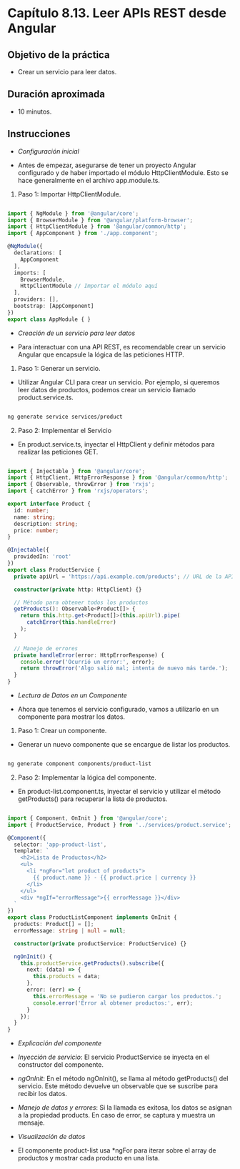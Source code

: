 # Capítulo 8.13. Leer APIs REST desde Angular

## Objetivo de la práctica
- Crear un servicio para leer datos.
  
## Duración aproximada
- 10 minutos.

## Instrucciones 

- *Configuración inicial*

- Antes de empezar, asegurarse de tener un proyecto Angular configurado y de haber importado el módulo HttpClientModule. Esto se hace generalmente en el archivo app.module.ts.

1. Paso 1: Importar HttpClientModule.

```typescript

import { NgModule } from '@angular/core';
import { BrowserModule } from '@angular/platform-browser';
import { HttpClientModule } from '@angular/common/http';
import { AppComponent } from './app.component';

@NgModule({
  declarations: [
    AppComponent
  ],
  imports: [
    BrowserModule,
    HttpClientModule // Importar el módulo aquí
  ],
  providers: [],
  bootstrap: [AppComponent]
})
export class AppModule { }
```

- *Creación de un servicio para leer datos*

- Para interactuar con una API REST, es recomendable crear un servicio Angular que encapsule la lógica de las peticiones HTTP.

1. Paso 1: Generar un servicio.

- Utilizar Angular CLI para crear un servicio. Por ejemplo, si queremos leer datos de productos, podemos crear un servicio llamado product.service.ts.

```bash

ng generate service services/product
```
2. Paso 2: Implementar el Servicio

- En product.service.ts, inyectar el HttpClient y definir métodos para realizar las peticiones GET.

```typescript

import { Injectable } from '@angular/core';
import { HttpClient, HttpErrorResponse } from '@angular/common/http';
import { Observable, throwError } from 'rxjs';
import { catchError } from 'rxjs/operators';

export interface Product {
  id: number;
  name: string;
  description: string;
  price: number;
}

@Injectable({
  providedIn: 'root'
})
export class ProductService {
  private apiUrl = 'https://api.example.com/products'; // URL de la API

  constructor(private http: HttpClient) {}

  // Método para obtener todos los productos
  getProducts(): Observable<Product[]> {
    return this.http.get<Product[]>(this.apiUrl).pipe(
      catchError(this.handleError)
    );
  }

  // Manejo de errores
  private handleError(error: HttpErrorResponse) {
    console.error('Ocurrió un error:', error);
    return throwError('Algo salió mal; intenta de nuevo más tarde.');
  }
}
```

- *Lectura de Datos en un Componente*

- Ahora que tenemos el servicio configurado, vamos a utilizarlo en un componente para mostrar los datos.

1. Paso 1: Crear un componente.

- Generar un nuevo componente que se encargue de listar los productos.

```bash

ng generate component components/product-list
```

2. Paso 2: Implementar la lógica del componente.

- En product-list.component.ts, inyectar el servicio y utilizar el método getProducts() para recuperar la lista de productos.

```typescript

import { Component, OnInit } from '@angular/core';
import { ProductService, Product } from '../services/product.service';

@Component({
  selector: 'app-product-list',
  template: `
    <h2>Lista de Productos</h2>
    <ul>
      <li *ngFor="let product of products">
        {{ product.name }} - {{ product.price | currency }}
      </li>
    </ul>
    <div *ngIf="errorMessage">{{ errorMessage }}</div>
  `
})
export class ProductListComponent implements OnInit {
  products: Product[] = [];
  errorMessage: string | null = null;

  constructor(private productService: ProductService) {}

  ngOnInit() {
    this.productService.getProducts().subscribe({
      next: (data) => {
        this.products = data;
      },
      error: (err) => {
        this.errorMessage = 'No se pudieron cargar los productos.';
        console.error('Error al obtener productos:', err);
      }
    });
  }
}
```

- *Explicación del componente*

- *Inyección de servicio*: El servicio ProductService se inyecta en el constructor del componente.

- *ngOnInit*: En el método ngOnInit(), se llama al método getProducts() del servicio. Este método devuelve un observable que se suscribe para recibir los datos.

- *Manejo de datos y errores*: Si la llamada es exitosa, los datos se asignan a la propiedad products. En caso de error, se captura y muestra un mensaje.

- *Visualización de datos*

- El componente product-list usa *ngFor para iterar sobre el array de productos y mostrar cada producto en una lista.
